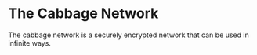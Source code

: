 # The Cabbage Network
The cabbage network is a securely encrypted network that can be used in infinite ways.

